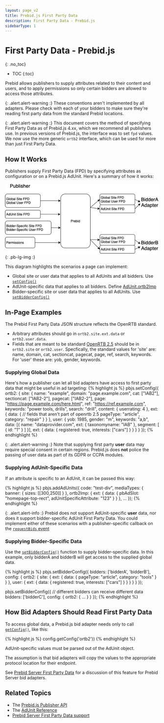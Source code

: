 ```yaml
---
layout: page_v2
title: Prebid.js First Party Data
description: First Party Data - Prebid.js
sidebarType: 1
---
```


# First Party Data - Prebid.js
{: .no_toc}

* TOC
{:toc}

Prebid allows publishers to supply attributes related to their content
and users, and to apply permissions so only certain bidders are allowed
to access those attributes.

{: .alert.alert-warning :}
These conventions aren't implemented by all adapters. Please
check with each of your bidders to make sure they're reading first
party data from the standard Prebid locations.

{: .alert.alert-warning :}
This document covers the method of specifying First Party Data as of Prebid.js 4.xx, which
we recommend all publishers use. In previous versions of Prebid.js, the interface was
to set `fpd` values. We now use the more generic `ortb2` interface,
which can be used for more than just First Party Data.

## How It Works

Publishers supply First Party Data (FPD) by specifying attributes as
configuration or on a Prebid.js AdUnit. Here's a summary of how it works:

![First Party Data Summary](/assets/images/flowcharts/FirstPartyData-Summary.png){: .pb-lg-img :}

This diagram highlights the scenarios a page can implement:

- Global site or user data that applies to all AdUnits and all bidders. Use [`setConfig()`](/dev-docs/publisher-api-reference.html#setConfig-fpd)
- AdUnit-specific data that applies to all bidders. Define [AdUnit.ortb2Imp](/dev-docs/adunit-reference.html#first-party-data)
- Bidder-specific site or user data that applies to all AdUnits. Use [`setBidderConfig()`](/dev-docs/publisher-api-reference.html#module_pbjs.setBidderConfig)

## In-Page Examples

The Prebid First Party Data JSON structure reflects the OpenRTB standard.
- Arbitrary attributes should go in `ortb2.site.ext.data` or `ortb2.user.data`.
- Fields that are meant to be standard [OpenRTB 2.5](https://www.iab.com/wp-content/uploads/2016/03/OpenRTB-API-Specification-Version-2-5-FINAL.pdf) should be in `ortb2.site` or `ortb2.user`. Specfically, the standard values for 'site' are: name, domain, cat, sectioncat, pagecat, page, ref, search, keywords. For 'user' these are: yob, gender, keywords.

### Supplying Global Data

Here's how a publisher can let all bid adapters have access
to first party data that might be useful in ad targeting:
{% highlight js %}
pbjs.setConfig({
   ortb2: {
       site: {
           name: "example",
           domain: "page.example.com",
           cat: ["IAB2"],
           sectioncat: ["IAB2-2"],
           pagecat: ["IAB2-2"],
           page: "https://page.example.com/here.html",
           ref: "https://ref.example.com",
           keywords: "power tools, drills",
           search: "drill",
           content: { userrating: 4 },
	   ext: {
               data: {   // fields that aren't part of openrtb 2.5
                   pageType: "article",
                   category: "repair"
               }
	   }
        },
        user: {
           yob: 1985,
           gender: "m",
           keywords: "a,b",
	   data: [{
	       name: "dataprovider.com",
	       ext: { taxonomyname: "IAB" },
               segment: [
		  { id: "1" }
               ]
	   }],
	   ext: {
               data: {
                  registered: true,
                  interests: ["cars"]
	       }
           }
        }
    }
});
{% endhighlight %}

{: .alert.alert-warning :}
Note that supplying first party **user** data may require special
consent in certain regions. Prebid.js does **not** police the passing
of user data as part of its GDPR or CCPA modules.

### Supplying AdUnit-Specific Data

If an attribute is specific to an AdUnit, it can be passed this way:

{% highlight js %}
pbjs.addAdUnits({
    code: "test-div",
    mediaTypes: {
        banner: {
            sizes: [[300,250]]
        }
    },
    ortb2Imp: {
        ext: {
	    data: {
                pbAdSlot: "homepage-top-rect",
                adUnitSpecificAttribute: "123"
            }
        }
    },
    ...
});
{% endhighlight %}

{: .alert.alert-info :}
Prebid does not support AdUnit-specific **user** data, nor does it support
bidder-specific AdUnit First Party Data. You could implement either of
these scenarios with a publisher-specific callback on the [`requestBids` event](/dev-docs/publisher-api-reference.html#module_pbjs.onEvent)

### Supplying Bidder-Specific Data

Use the [`setBidderConfig()`](/dev-docs/publisher-api-reference.html#module_pbjs.setBidderConfig) function to supply bidder-specific data. In this example, only bidderA and bidderB will get access to the supplied
global data.

{% highlight js %}
pbjs.setBidderConfig({
   bidders: ['bidderA', 'bidderB'],
   config: {
       ortb2: {
           site: {
               ext: {
                   data: {
                      pageType: "article",
                      category: "tools"
                   }
               }
            },
            user: {
               ext: {
                   data: {
                      registered: true,
                      interests: ["cars"]
                   }
               }
           }
       }
   }
});

pbjs.setBidderConfig({ // different bidders can receive different data
   bidders: ['bidderC'],
   config: {
     ortb2: { ... }
   }
});
{% endhighlight %}

## How Bid Adapters Should Read First Party Data

To access global data, a Prebid.js bid adapter needs only to call [`getConfig()`](/dev-docs/publisher-api-reference.html#module_pbjs.getConfig), like this:

{% highlight js %}
config.getConfig('ortb2'))
{% endhighlight %}

AdUnit-specific values must be parsed out of the AdUnit object.

The assumption is that bid adapters will copy the values to the appropriate protocol location for their endpoint.

See [Prebid Server First Party Data](/prebid-server/features/pbs-fpd.html) for a discussion of this feature for Prebid Server bid adapters.

## Related Topics

- The [Prebid.js Publisher API](/dev-docs/publisher-api-reference.html)
- The [AdUnit Reference](/dev-docs/adunit-reference.html)
- [Prebid Server First Party Data support](/prebid-server/features/pbs-fpd.html)
